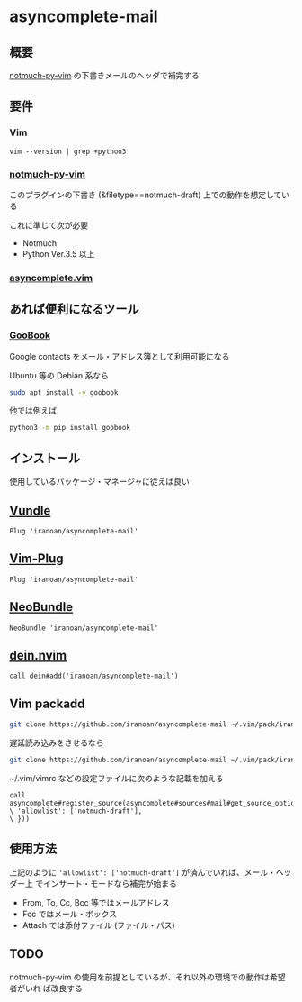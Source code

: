 # asyncomplete-mail

## 概要

[notmuch-py-vim](https://github.com/iranoan/notmuch-py-vim) の下書きメールのヘッダで補完する

## 要件

### Vim

``` vim
vim --version | grep +python3
```

### [notmuch-py-vim](https://github.com/iranoan/notmuch-py-vim)

このプラグインの下書き (&filetype==notmuch-draft) 上での動作を想定している

これに準じて次が必要

* Notmuch
* Python Ver.3.5 以上

### [asyncomplete.vim](https://github.com/prabirshrestha/asyncomplete.vim)

## あれば便利になるツール

### [GooBook](https://gitlab.com/goobook/goobook)

Google contacts をメール・アドレス簿として利用可能になる

Ubuntu 等の Debian 系なら

``` sh
sudo apt install -y goobook
```

他では例えば

``` sh
python3 -m pip install goobook
```

## インストール

使用しているパッケージ・マネージャに従えば良い

## [Vundle](https://github.com/gmarik/vundle)

``` vim
Plug 'iranoan/asyncomplete-mail'
```

## [Vim-Plug](https://github.com/junegunn/vim-plug)

``` vim
Plug 'iranoan/asyncomplete-mail'
```

## [NeoBundle](https://github.com/Shougo/neobundle.vim)

``` vim
NeoBundle 'iranoan/asyncomplete-mail'
```

## [dein.nvim](https://github.com/Shougo/dein.vim)

``` vim
call dein#add('iranoan/asyncomplete-mail')
```

## Vim packadd

``` sh
git clone https://github.com/iranoan/asyncomplete-mail ~/.vim/pack/iranoan/start/asyncomplete-mail
```

遅延読み込みをさせるなら

``` sh
git clone https://github.com/iranoan/asyncomplete-mail ~/.vim/pack/iranoan/opt/asyncomplete-mail
```

\~/.vim/vimrc などの設定ファイルに次のような記載を加える

``` vim
call asyncomplete#register_source(asyncomplete#sources#mail#get_source_options({
\ 'allowlist': ['notmuch-draft'],
\ }))
```

## 使用方法

上記のように `'allowlist': ['notmuch-draft']` が済んでいれば、メール・ヘッダー上
でインサート・モードなら補完が始まる

* From, To, Cc, Bcc 等ではメールアドレス
* Fcc ではメール・ボックス
* Attach では添付ファイル (ファイル・パス)

## TODO

notmuch-py-vim の使用を前提としているが、それ以外の環境での動作は希望者がいれ
ば改良する
